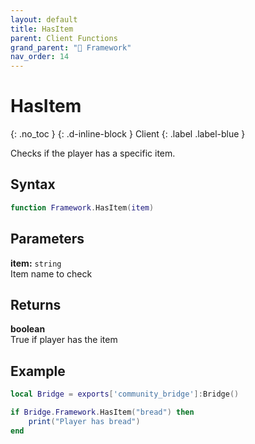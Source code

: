 ```yaml
---
layout: default
title: HasItem
parent: Client Functions
grand_parent: "🧩 Framework"
nav_order: 14
---
```


# HasItem
{: .no_toc }
{: .d-inline-block }
Client
{: .label .label-blue }

Checks if the player has a specific item.

## Syntax

```lua
function Framework.HasItem(item)
```

## Parameters

**item:** `string`  
Item name to check

## Returns

**boolean**  
True if player has the item

## Example

```lua
local Bridge = exports['community_bridge']:Bridge()

if Bridge.Framework.HasItem("bread") then
    print("Player has bread")
end
```
